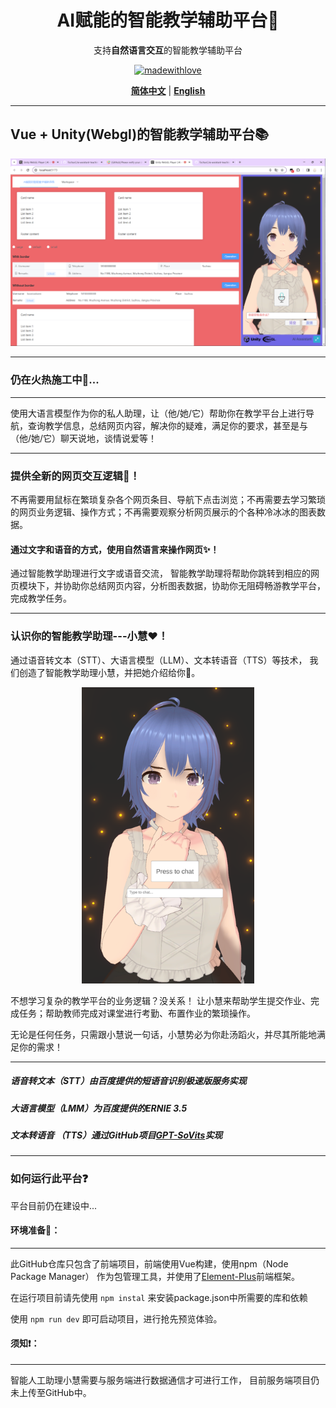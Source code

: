 <div align="center">
<h1> AI赋能的智能教学辅助平台💯</h1>

支持**自然语言交互**的智能教学辅助平台

[![madewithlove](https://img.shields.io/badge/made_with-%E2%9D%A4-red?style=for-the-badge&labelColor=orange)](https://github.com/TochusC/ai-assistant-teaching-website)

[**简体中文**](./README.md) | [**English**](./docs/en/README.md)

</div>

---

## Vue + Unity(Webgl)的智能教学辅助平台📚
![example.png](example_image/example.png)
***
### 仍在火热施工中🔨...
***

使用大语言模型作为你的私人助理，让（他/她/它）帮助你在教学平台上进行导航，查询教学信息，总结网页内容，解决你的疑难，满足你的要求，甚至是与（他/她/它）聊天说地，谈情说爱等！

***
### 提供全新的网页交互逻辑👾！
不再需要用鼠标在繁琐复杂各个网页条目、导航下点击浏览；不再需要去学习繁琐的网页业务逻辑、操作方式；不再需要观察分析网页展示的个各种冷冰冰的图表数据。
#### 通过文字和语音的方式，使用自然语言来操作网页✨！
通过智能教学助理进行文字或语音交流， 智能教学助理将帮助你跳转到相应的网页模块下，并协助你总结网页内容，分析图表数据，协助你无阻碍畅游教学平台，完成教学任务。
***
### 认识你的智能教学助理---小慧❤️！

通过语音转文本（STT）、大语言模型（LLM）、文本转语音（TTS）等技术，
我们创造了智能教学助理小慧，并把她介绍给你🥰。

<div align="center">

![example_0.png](example_image%2Fexample_0.png)

</div>

不想学习复杂的教学平台的业务逻辑？没关系！
让小慧来帮助学生提交作业、完成任务；帮助教师完成对课堂进行考勤、布置作业的繁琐操作。

无论是任何任务，只需跟小慧说一句话，小慧势必为你赴汤蹈火，并尽其所能地满足你的需求！
***
##### 语音转文本（STT）由百度提供的短语音识别极速版服务实现
##### 大语言模型（LMM）为百度提供的ERNIE 3.5
##### 文本转语音 （TTS）通过GitHub项目[GPT-SoVits](https://github.com/RVC-Boss/GPT-SoVITS)实现
***
### 如何运行此平台❓
平台目前仍在建设中...


#### 环境准备🔨：
***
此GitHub仓库只包含了前端项目，前端使用Vue构建，使用npm（Node Package Manager）
作为包管理工具，并使用了[Element-Plus](https://element-plus.org/)前端框架。

在运行项目前请先使用
`npm instal`
来安装package.json中所需要的库和依赖

使用
`
npm run dev
`
即可启动项目，进行抢先预览体验。

#### 须知❗：
***
智能人工助理小慧需要与服务端进行数据通信才可进行工作，
目前服务端项目仍未上传至GitHub中。



